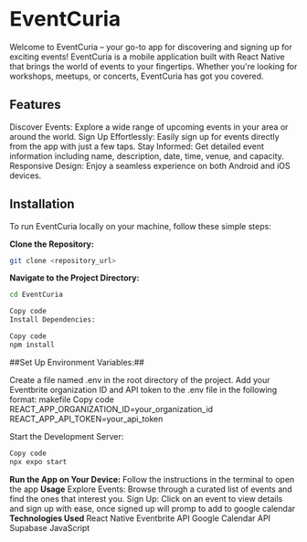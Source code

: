 # <span style="font-size:36px;">EventCuria</span>
Welcome to EventCuria – your go-to app for discovering and signing up for exciting events! EventCuria is a mobile application built with React Native that brings the world of events to your fingertips. Whether you're looking for workshops, meetups, or concerts, EventCuria has got you covered.

## Features
Discover Events: Explore a wide range of upcoming events in your area or around the world.
Sign Up Effortlessly: Easily sign up for events directly from the app with just a few taps.
Stay Informed: Get detailed event information including name, description, date, time, venue, and capacity.
Responsive Design: Enjoy a seamless experience on both Android and iOS devices.

## Installation
To run EventCuria locally on your machine, follow these simple steps:

**Clone the Repository:**
   ```bash
   git clone <repository_url>
```
**Navigate to the Project Directory:**

```bash
cd EventCuria
```
```bash
Copy code
Install Dependencies:
```
```bash
Copy code
npm install
```

##Set Up Environment Variables:##

Create a file named .env in the root directory of the project.
Add your Eventbrite organization ID and API token to the .env file in the following format:
makefile
Copy code
REACT_APP_ORGANIZATION_ID=your_organization_id
REACT_APP_API_TOKEN=your_api_token


Start the Development Server:
```bash
Copy code
npx expo start
```
**Run the App on Your Device:**
Follow the instructions in the terminal to open the app
**Usage**
Explore Events: Browse through a curated list of events and find the ones that interest you.
Sign Up: Click on an event to view details and sign up with ease, once signed up will promp to add to google calendar
**Technologies Used**
React Native
Eventbrite API
Google Calendar API
Supabase
JavaScript
